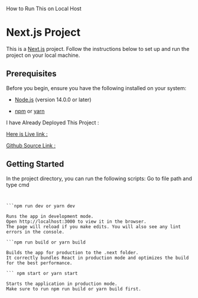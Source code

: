 How to Run This on Local Host 

# Next.js Project

This is a [Next.js](https://nextjs.org/) project. Follow the instructions below to set up and run the project on your local machine.

## Prerequisites

Before you begin, ensure you have the following installed on your system:

- [Node.js](https://nodejs.org/) (version 14.0.0 or later)

- [npm](https://www.npmjs.com/) or [yarn](https://yarnpkg.com/)



I have Already Deployed This Project :

[Here is Live link :](https://coalition-technologies-careers.vercel.app/)

[Github Source Link :](https://github.com/Amdadul-HQ/Coalition-Technologies-Careers)

## Getting Started

In the project directory, you can run the following scripts:
Go to file path and type cmd 

``` npm install


```npm run dev or yarn dev

Runs the app in development mode.
Open http://localhost:3000 to view it in the browser.
The page will reload if you make edits. You will also see any lint errors in the console.

```npm run build or yarn build

Builds the app for production to the .next folder.
It correctly bundles React in production mode and optimizes the build for the best performance.

``` npm start or yarn start

Starts the application in production mode.
Make sure to run npm run build or yarn build first.

```